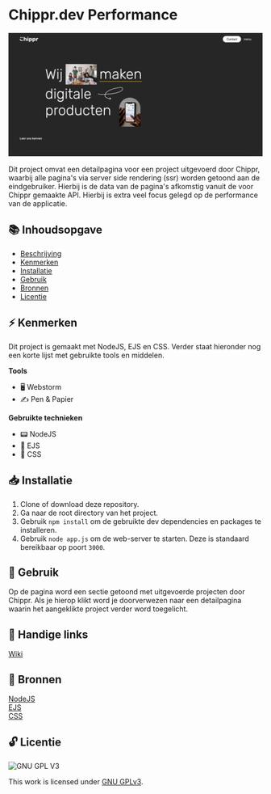 # Chippr.dev Performance
![Schermafbeelding Homepagina](public/images/screenshot-homepage.png)

Dit project omvat een detailpagina voor een project uitgevoerd door Chippr, waarbij alle pagina's via server side rendering (ssr) worden getoond aan de eindgebruiker. Hierbij is de data van de pagina's afkomstig vanuit de voor Chippr gemaakte API. Hierbij is extra veel focus gelegd op de performance van de applicatie.

## 📚 Inhoudsopgave

  * [Beschrijving](#beschrijving)
  * [Kenmerken](#kenmerken)
  * [Installatie](#installatie)
  * [Gebruik](#gebruik)
  * [Bronnen](#bronnen)
  * [Licentie](#licentie)

## ⚡ Kenmerken

Dit project is gemaakt met NodeJS, EJS en CSS. Verder staat hieronder nog een korte lijst met gebruikte tools en middelen.

**Tools**

- 🖥️ Webstorm
- ✍ Pen & Papier

**Gebruikte technieken**

- 📟 NodeJS
- 🚀 EJS
- 💅 CSS

## 📥 Installatie

1. Clone of download deze repository.
2. Ga naar de root directory van het project.
3. Gebruik `npm install` om de gebruikte dev dependencies en packages te installeren.
4. Gebruik `node app.js` om de web-server te starten. Deze is standaard bereikbaar op poort `3000`.

## 🔨 Gebruik

Op de pagina word een sectie getoond met uitgevoerde projecten door Chippr. Als je hierop klikt word je doorverwezen naar een detailpagina waarin het aangeklikte project verder word toegelicht.

## 🔗 Handige links

[Wiki](https://github.com/boudewijnbout/performance-matters-chippr.dev/wiki)

## 📖 Bronnen

[NodeJS](https://nodejs.dev/)
<br>
[EJS](https://ejs.co/)
<br>
[CSS](https://developer.mozilla.org/en-US/docs/Web/CSS)

## 🔓 Licentie

![GNU GPL V3](https://www.gnu.org/graphics/gplv3-127x51.png)

This work is licensed under [GNU GPLv3](./LICENSE).
